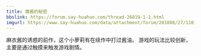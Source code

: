 ```yaml
---
title: 雏酱的秘密
bbslink: https://forum.say-huahuo.com/thread-26819-1-1.html
imgurl: https://www.say-huahuo.com/data/attachment/forum/201808/27/110138ncreu0z6or9h05l4.jpg
---
```


麻衣酱的诱惑的前作，这个小萝莉有在续作中打过酱油。
游戏的玩法比较创新，主要是通过触摸来触发游戏剧情。<!--more-->
